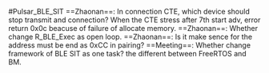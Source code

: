 #Pulsar_BLE_SIT
==Zhaonan==: In connection CTE, which device should stop transmit and connection? When the CTE stress after 7th start adv, error return 0x0c beacuse of failure of allocate memory.
==Zhaonan==: Whether change R_BLE_Exec as open loop.
==Zhaonan==: Is it make sence for the address must be end as 0xCC in pairing?
==Meeting==: Whether change framework of BLE SIT as one task? the different between FreeRTOS and BM.